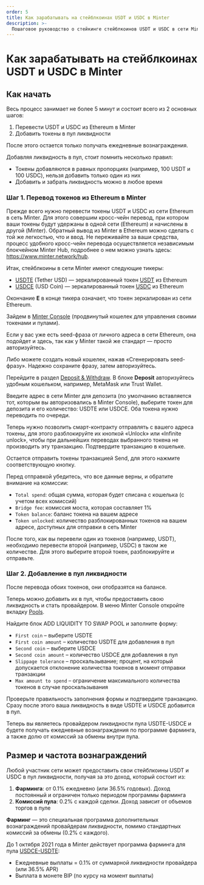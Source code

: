 ```yaml
---
order: 5
title: Как зарабатывать на стейблкоинах USDT и USDC в Minter
description: >-
  Пошаговое руководство о стейкинге стейблкоинов USDT и USDC в сети Minter, которое поможет получать доход от программ фарминга и комиссий пула ликвидности.
---
```


# Как зарабатывать на стейблкоинах USDT и USDC в Minter

## Как начать

Весь процесс занимает не более 5 минут и состоит всего из 2 основных шагов:

1. Перевести USDT и USDC из Ethereum в Minter
2. Добавить токены в пул ликвидности

После этого остается только получать ежедневные вознаграждения. 

Добавляя ликвидность в пул, стоит помнить несколько правил:

- Токены добавляются в равных пропорциях (например, 100 USDT и 100 USDC), нельзя добавить только один из них
- Добавить и забрать ликвидность можно в любое время

### Шаг 1. Перевод токенов из Ethereum в Minter

Прежде всего нужно перевести токены USDT и USDC из сети Ethereum в сеть Minter. Для этого совершим кросс-чейн перевод, при котором ваши токены будут удержаны в одной сети (Ethereum) и начислены в другой (Minter). Обратный вывод из Minter в Ethereum можно сделать с той же легкостью, что и ввод. Не переживайте за ваши средства, процесс удобного кросс-чейн перевода осуществляется независимым блокчейном Minter Hub, подробнее о нем можно узнать здесь: https://www.minter.network/hub.

Итак, стейблкоины в сети Minter имеют следующие тикеры:

- [USDTE](https://chainik.io/token/USDTE) (Tether USD) — зеркалированный токен [USDT](https://etherscan.io/token/0xdac17f958d2ee523a2206206994597c13d831ec7) из Ethereum
- [USDCE](https://chainik.io/token/USDCE) (USD Coin) — зеркалированный токен [USDC](https://etherscan.io/token/0xa0b86991c6218b36c1d19d4a2e9eb0ce3606eb48) из Ethereum

Окончание **E** в конце тикера означает, что токен зеркалирован из сети Ethereum.

Зайдем в [Minter Console](https://console.minter.network/ru) (продвинутый кошелек для управления своими токенами и пулами).

Если у вас уже есть seed-фраза от личного адреса в сети Ethereum, она подойдет и здесь, так как у Minter такой же стандарт — просто авторизуйтесь.

Либо можете создать новый кошелек, нажав «Сгенерировать seed-фразу». Надежно сохраните фразу, затем авторизуйтесь.

Перейдите в раздел [Deposit & Withdraw](https://console.minter.network/ru/hub). В блоке **Deposit** авторизуйтесь удобным кошельком, например, MetaMask или Trust Wallet.

Введите адрес в сети Minter для депозита (по умолчанию вставляется тот, которым вы авторизовались в Minter Console), выберите токен для депозита и его количество: USDTE или USDCE. Оба токена нужно переводить по очереди.

Теперь нужно позволить смарт-контракту отправлять с вашего адреса токены, для этого разблокируйте их кнопкой «Unlock» или «Infinite unlock», чтобы при дальнейших переводах выбранного токена не производить эту транзакцию. Подтвердите транзакцию в кошельке.

Остается отправить токены транзакцией Send, для этого нажмите соответствующую кнопку.

Перед отправкой убедитесь, что все данные верны, и обратите внимание на комиссии:

- `Total spend`: общая сумма, которая будет списана с кошелька (с учетом всех комиссий)
- `Bridge fee`: комиссия моста, которая составляет 1%
- `Token balance`: баланс токена на вашем адресе
- `Token unlocked`: количество разблокированных токенов на вашем адресе, доступных для отправки в сеть Minter

После того, как вы перевели один из токенов (например, USDT), необходимо перевести второй (например, USDC) в таком же количестве. Для этого выберите второй токен, разблокируйте и отправьте.

### Шаг 2. Добавление в пул ликвидности

После перевода обоих токенов, они отобразятся на балансе.

Теперь можно добавить их в пул, чтобы предоставить свою ликвидность и стать провайдером. В меню Minter Console откройте вкладку [Pools](https://console.minter.network/ru/pool).

Найдите блок ADD LIQUIDITY TO SWAP POOL и заполните форму:

- `First coin` – выберите USDTE
- `First coin amount` – количество USDTE для добавления в пул
- `Second coin` – выберите USDCE
- `Second coin amount` – количество USDCE для добавления в пул
- `Slippage tolerance` – проскальзывание; процент, на который допускается отклонение количества токенов в момент отправки транзакции
- `Max amount to spend` – ограничение максимального количества токенов в случае проскальзывания

Проверьте правильность заполнения формы и подтвердите транзакцию. Сразу после этого ваша ликвидность в виде USDTE и USDCE добавится в пул.

Теперь вы являетесь провайдером ликвидности пула USDTE-USDCE и будете получать ежедневные вознаграждения по программе фарминга, а также долю от комиссий за обмены внутри пула.

## Размер и частота вознаграждений

Любой участник сети может предоставить свои стейблкоины USDT и USDC в пул ликвидности, получая за это доход, который состоит из:

1. **Фарминга**: от 0.1% ежедневно (или 36.5% годовых). Доход постоянный и ограничен только периодом программы фарминга
2. **Комиссий пула**: 0.2% с каждой сделки. Доход зависит от объемов торгов в пуле

**Фарминг** — это специальная программа дополнительных вознаграждений провайдерам ликвидности, помимо стандартных комиссий за обмены (0.2% с каждого).

До 1 октября 2021 года в Minter действует программа фарминга для пула [USDCE-USDTE](https://chainik.io/pool/USDCE/USDTE):
- Ежедневные выплаты = 0.1% от суммарной ликвидности провайдера (или 36.5% APR)
- Выплата в монете BIP (по курсу на момент выплаты)
